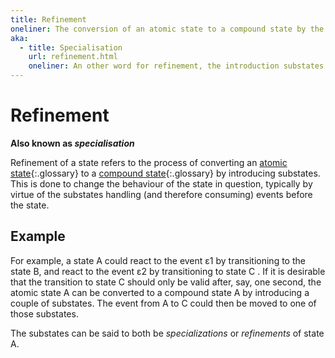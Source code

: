 ```yaml
---
title: Refinement
oneliner: The conversion of an atomic state to a compound state by the addition of substates.
aka:
  - title: Specialisation
    url: refinement.html
    oneliner: An other word for refinement, the introduction substates to modify the behaviour of a state
---
```


# Refinement

**Also known as _specialisation_**

Refinement of a state refers to the process of converting an [atomic state](atomic-state.html){:.glossary} to a [compound state](compound-state.html){:.glossary} by introducing substates.  This is done to change the behaviour of the state in question, typically by virtue of the substates handling (and therefore consuming) events before the state.

## Example

For example, a state A could react to the event ε1 by transitioning to the state B, and react to the event ε2 by transitioning to state C .  If it is desirable that the transition to state C should only be valid after, say, one second, the atomic state A can be converted to a compound state A by introducing a couple of substates.  The event from A to C could then be moved to one of those substates.

The substates can be said to both be _specializations_ or _refinements_ of state A.

